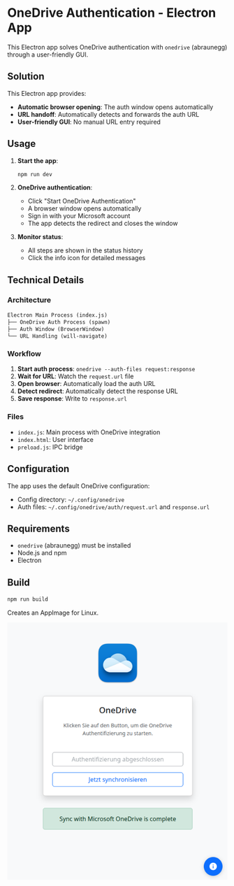 # OneDrive Authentication - Electron App

This Electron app solves OneDrive authentication with `onedrive` (abraunegg) through a user-friendly GUI.


## Solution

This Electron app provides:
- **Automatic browser opening**: The auth window opens automatically
- **URL handoff**: Automatically detects and forwards the auth URL
- **User-friendly GUI**: No manual URL entry required

## Usage

1. **Start the app**:
   ```bash
   npm run dev
   ```

2. **OneDrive authentication**:
   - Click "Start OneDrive Authentication"
   - A browser window opens automatically
   - Sign in with your Microsoft account
   - The app detects the redirect and closes the window

3. **Monitor status**:
   - All steps are shown in the status history
   - Click the info icon for detailed messages

## Technical Details

### Architecture

```
Electron Main Process (index.js)
├── OneDrive Auth Process (spawn)
├── Auth Window (BrowserWindow)
└── URL Handling (will-navigate)
```

### Workflow

1. **Start auth process**: `onedrive --auth-files request:response`
2. **Wait for URL**: Watch the `request.url` file
3. **Open browser**: Automatically load the auth URL
4. **Detect redirect**: Automatically detect the response URL
5. **Save response**: Write to `response.url`

### Files

- `index.js`: Main process with OneDrive integration
- `index.html`: User interface
- `preload.js`: IPC bridge

## Configuration

The app uses the default OneDrive configuration:
- Config directory: `~/.config/onedrive`
- Auth files: `~/.config/onedrive/auth/request.url` and `response.url`

## Requirements

- `onedrive` (abraunegg) must be installed
- Node.js and npm
- Electron

## Build

```bash
npm run build
```

Creates an AppImage for Linux.

![App UI](./ui.png)